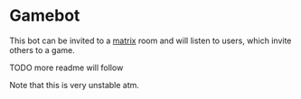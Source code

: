 # Gamebot

This bot can be invited to a [matrix](https://matrix.org) room and
will listen to users, which invite others to a game.

TODO more readme will follow

Note that this is very unstable atm.
